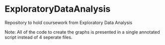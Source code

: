 # ExploratoryDataAnalysis
Repository to hold coursework from Exploratory Data Analysis

Note: All of the code to create the graphs is presented in a single annotated script instead of 4 seperate files.
